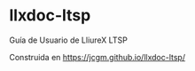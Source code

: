 llxdoc-ltsp
===========

Guía de Usuario de LliureX LTSP

Construida en https://jcgm.github.io/llxdoc-ltsp/
